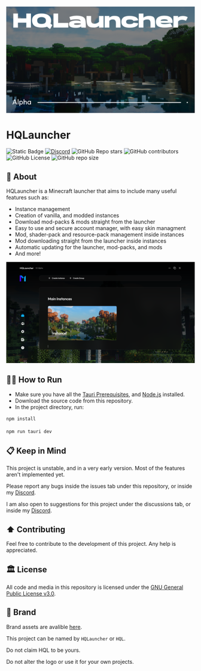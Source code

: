 ![Cover Image](/public/github/cover.png)

# HQLauncher

![Static Badge](https://img.shields.io/badge/version-0.1_alpha-blue)
[![Discord](https://img.shields.io/discord/1043037046631043163?label=discord&color=%235865f2)](https://discord.gg/MeQwqsCHUE)
![GitHub Repo stars](https://img.shields.io/github/stars/DuckyHQ0/HQLauncher)
![GitHub contributors](https://img.shields.io/github/contributors/DuckyHQ0/HQLauncher)
![GitHub License](https://img.shields.io/github/license/DuckyHQ0/HQLauncher)
![GitHub repo size](https://img.shields.io/github/repo-size/DuckyHQ0/HQLauncher)


## 📗 About

HQLauncher is a Minecraft launcher that aims to include many useful features such as:
- Instance management
- Creation of vanilla, and modded instances
- Download mod-packs & mods straight from the launcher
- Easy to use and secure account manager, with easy skin managment
- Mod, shader-pack and resource-pack management inside instances
- Mod downloading straight from the launcher inside instances
- Automatic updating for the launcher, mod-packs, and mods
- And more!

![](/public/github/screenshot.png)

## 🏃‍♂️ How to Run

- Make sure you have all the [Tauri Prerequisites](https://tauri.app/v1/guides/getting-started/prerequisites), and [Node.js](https://nodejs.org/en) installed.
- Download the source code from this repository.
- In the project directory, run:
```bash
npm install

npm run tauri dev
```

## 📋 Keep in Mind

This project is unstable, and in a very early version. Most of the features aren't implemented yet.

Please report any bugs inside the issues tab under this repository, or inside my [Discord](https://discord.gg/MeQwqsCHUE).

I am also open to suggestions for this project under the discussions tab, or inside my [Discord](https://discord.gg/MeQwqsCHUE).

## ⬆️ Contributing 

Feel free to contribute to the development of this project. Any help is appreciated.

## 🏛️ License

All code and media in this repository is licensed under the [GNU General Public License v3.0](/LICENSE.txt).

## 🎨 Brand

Brand assets are avalible [here](https://github.com/DuckyHQ0/HQLauncher/tree/main/public/brand).

This project can be named by `HQLauncher` or `HQL`.

Do not claim HQL to be yours.

Do not alter the logo or use it for your own projects.
